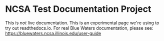 # NCSA Test Documentation Project

This is *not* live documentation.  This is an experimental page we're using to try out readthedocs.io.  For real Blue Waters documentation, please see: https://bluewaters.ncsa.illinois.edu/user-guide

